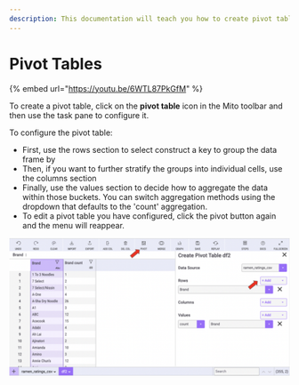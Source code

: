 ```yaml
---
description: This documentation will teach you how to create pivot tables in Mito.
---
```


# Pivot Tables

{% embed url="https://youtu.be/6WTL87PkGfM" %}

To create a pivot table, click on the **pivot table** icon in the Mito toolbar and then use the task pane to configure it.&#x20;

To configure the pivot table:

* First, use the rows section to select construct a key to group the data frame by
* Then, if you want to further stratify the groups into individual cells, use the columns section
* Finally,  use the values section to decide how to aggregate the data within those buckets. You can switch aggregation methods using the dropdown that defaults to the 'count' aggregation.
* To edit a pivot table you have configured, click the pivot button again and the menu will reappear.&#x20;

![](<../.gitbook/assets/final mito pivot.png>)
